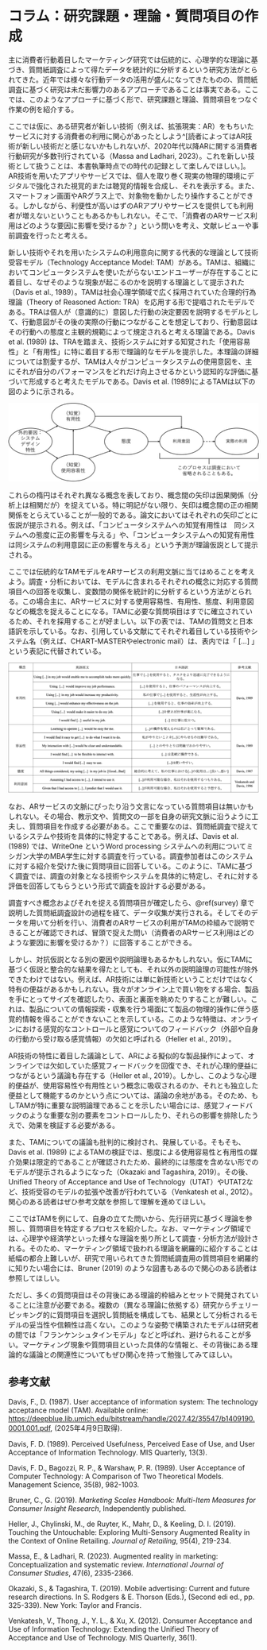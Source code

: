 # コラム：研究課題・理論・質問項目の作成
主に消費者行動着目したマーケティング研究では伝統的に、心理学的な理論に基づき、質問紙調査によって得たデータを統計的に分析するという研究方法がとられてきた。近年では様々な行動データの活用が盛んになってきたものの、質問紙調査に基づく研究は未だ影響力のあるアプローチであることは事実である。ここでは、このようなアプローチに基づく形で、研究課題と理論、質問項目をつなぐ作業の例を紹介する。

ここでは仮に、ある研究者が新しい技術（例えば、拡張現実：AR）をもちいたサービスに対する消費者の利用に関心があったとしよう^[読者によってはAR技術が新しい技術だと感じないかもしれないが、2020年代以降ARに関する消費者行動研究が多数刊行されている（Massa and Ladhari, 2023）。これを新しい技術として扱うことは、本書執筆時点での時代の記録として楽しんでほしい。]。AR技術を用いたアプリやサービスでは、個人を取り巻く現実の物理的環境にデジタルで強化された視覚的または聴覚的情報を合成し、それを表示する。また、スマートフォン画面やARグラス上で、対象物を動かしたり操作することができる。しかしながら、利便性が高いはずのARアプリやサービスを提供しても利用者が増えないということもあるかもしれない。そこで、「消費者のARサービス利用はどのような要因に影響を受けるか？」という問いを考え、文献レビューや事前調査を行ったと考える。

新しい技術やそれを用いたシステムの利用意向に関する代表的な理論として技術受容モデル（Technology Acceptance Model: TAM）がある。TAMは、組織においてコンピュータシステムを使いたがらないエンドユーザーが存在することに着目し、なぜそのような現象が起こるのかを説明する理論として提示された（Davis et al., 1989）。TAMは社会心理学領域で広く採用されていた合理的行為理論（Theory of Reasoned Action: TRA）を応用する形で提唱されたモデルである。TRAは個人が（意識的に）意図した行動の決定要因を説明するモデルとして、行動意図がその後の実際の行動につながることを想定しており、行動意図はその行動への態度と主観的規範によって規定されると考える理論である。Davis et al. (1989) は、TRAを踏まえ、技術システムに対する知覚された「使用容易性」と「有用性」に特に着目する形で理論的なモデルを提示した。本理論の詳細については割愛するが、TAMは人々がコンピュータシステムの使用意図を、主にそれが自分のパフォーマンスをどれだけ向上させるかという認知的な評価に基づいて形成すると考えたモデルである。Davis et al. (1989)によるTAMは以下の図のように示される。

![TAMフレームワーク（Davis et al., 1989）](column/TAM.png)

これらの楕円はそれぞれ異なる概念を表しており、概念間の矢印は因果関係（分析上は相関だが）を捉えている。特に明記がない限り、矢印は概念間の正の相関関係をとらえていることが一般的である。論文においてはそれぞれの矢印ごとに仮説が提示される。例えば、「コンピュータシステムへの知覚有用性は　同システムへの態度に正の影響を与える」や、「コンピュータシステムへの知覚有用性は同システムの利用意図に正の影響を与える」という予測が理論仮説として提示される。

ここでは伝統的なTAMモデルをARサービスの利用文脈に当てはめることを考えよう。調査・分析においては、モデルに含まれるそれぞれの概念に対応する質問項目への回答を収集し、変数間の関係を統計的に分析するという方法がとられる。この場合主に、ARサービスに対する使用容易性、有用性、態度、利用意図などの概念を捉えることになる。TAMに必要な質問項目はすでに確立されているため、それを採用することが好ましい。以下の表では、TAMの質問文と日本語訳を示している。なお、引用している文献にてそれぞれ着目している技術やシステム名（例えば、CHART-MASTERやelectronic mail）は、表内では「 [...] 」という表記に代替されている。

<!-- ```{r TAMtable, echo=FALSE, message=FALSE} -->
<!-- library(tidyverse) -->
<!-- TAM_items <- data.frame( -->
<!--   Category = c( -->
<!--     rep("有用性", 6), -->
<!--     rep("容易性", 5), -->
<!--     "態度", -->
<!--     rep("利用意図", 2) -->
<!--   ), -->
<!--   English = c( -->
<!--     "Using [...] in my job would enable me to accomplish tasks more quickly.", -->
<!--     "Using [...] would improve my job performance.", -->
<!--     "Using [...] in my job would increase my productivity.", -->
<!--     "Using [...] would enhance my effectiveness on the job.", -->
<!--     "Using [...] would make it easier to do my job.", -->
<!--     "I would find [...] useful in my job.", -->
<!--     "Learning to operate [...] would be easy for me.", -->
<!--     "I would find it easy to get [...] to do what I want it to do.", -->
<!--     "My interaction with [...] would be clear and understandable.", -->
<!--     "I would find [...] to be flexible to interact with.", -->
<!--     "I would find [...] easy to use.", -->
<!--     "All things considered, my using [...] in my job is: [Good...Bad]", -->
<!--     "Assuming I had access to [...], I intend to use it.", -->
<!--     "Given that I had access to [...], I predict that I would use it." -->
<!--   ), -->
<!--   Japanese = c( -->
<!--     "仕事で[...]を使用すると、タスクをより迅速に完了できるようになる。", -->
<!--     "[...]を使用すると、仕事のパフォーマンスが向上する。", -->
<!--     "私の仕事で[...]を使用すると、生産性が向上する。", -->
<!--     "[...]を使用すると、仕事の効率が向上する。", -->
<!--     "[...]を使えば仕事が楽になる。", -->
<!--     "[...]は仕事に役立つ。", -->
<!--     "[...]の操作を覚えるのは私にとって簡単である。", -->
<!--     "私がやりたいことを[...]にやらせるのは簡単である。", -->
<!--     "[...]とのやりとりは明確でわかりやすい。", -->
<!--     "[...]は柔軟に操作できる。", -->
<!--     "[...]は使いやすい。", -->
<!--     "総合的に考えて、私の仕事における[...]の使用は…: [良い...悪い]", -->
<!--     "[...]が利用可能な場合、私はそれを使用するつもりである。", -->
<!--     "[...]が利用可能な場合、私はそれを使用すると予想する。" -->
<!--   ), -->
<!--   Reference = c( -->
<!--     rep("Davis, 1989", 6), -->
<!--     rep("Davis, 1989", 5), -->
<!--     "Davis, 1987 Dissertation", -->
<!--     rep("Venkatesh and Davis, 1996", 2) -->
<!--   ), -->
<!--   stringsAsFactors = FALSE -->
<!-- ) -->

<!-- # 表示 -->
<!-- knitr::kable(TAM_items, caption = "TAM尺度表", align = "cccc") -->
<!-- ``` -->

![TAM尺度対応表](column/TAM_items.png)

なお、ARサービスの文脈にぴったり沿う文言になっている質問項目は無いかもしれない。その場合、教示文や、質問文の一部を自身の研究文脈に沿うように工夫し、質問項目を作成する必要がある。ここで重要なのは、質問紙調査で捉えているシステムや技術を具体的に特定することである。例えば、Davis et al. (1989) では、WriteOne というWord processing システムへの利用についてミシガン大学のMBA学生に対する調査を行っている。調査参加者はこのシステムに対する紹介を受けた後に質問項目に回答している。このように、TAMに基づく調査では、調査の対象となる技術やシステムを具体的に特定し、それに対する評価を回答してもらうという形式で調査を設計する必要がある。

調査すべき概念およびそれを捉える質問項目が確定したら、\@ref(survey) 章で説明した質問紙調査設計の過程を経て、データ収集が実行される。そしてそのデータを用いて分析を行い、消費者のARサービスの利用がTAMの枠組みで説明できることが確認できれば、冒頭で捉えた問い（消費者のARサービス利用はどのような要因に影響を受けるか？）に回答することができる。

しかし、対抗仮説となる別の要因や説明論理もあるかもしれない。仮にTAMに基づく仮説と整合的な結果を得たとしても、それ以外の説明論理の可能性が除外できたわけではない。例えば、AR技術には単に新技術ということだけではなく特有の便益があるかもしれない。我々がオンライン上で買い物をする場合、製品を手にとってサイズを確認したり、表面と裏面を眺めたりすることが難しい。これは、製品についての情報探索・収集を行う場面にて製品の物理的操作に伴う感覚的情報を得ることができないことを示している。このような特徴は、オンラインにおける感覚的なコントロールと感覚についてのフィードバック（外部や自身の行動から受け取る感覚情報）の欠如と呼ばれる（Heller et al., 2019）。

AR技術の特性に着目した議論として、ARによる擬似的な製品操作によって、オンラインでは欠如していた感覚フィードバックを回復でき、それが心理的便益につながるという議論も存在する（Heller et al., 2019）。しかし、このような心理的便益が、使用容易性や有用性という概念に吸収されるのか、それとも独立した便益として機能するのかという点については、議論の余地がある。そのため、もしTAMが特に重要な説明論理であることを示したい場合には、感覚フィードバックのような重要な別の要素をコントロールしたり、それらの影響を排除したうえで、効果を検証する必要がある。

また、TAMについての議論も批判的に検討され、発展している。そもそも、Davis et al. (1989) によるTAMの検証では、態度による使用容易性と有用性の媒介効果は限定的であることが確認されたため、最終的には態度を含めない形でのモデルが提示されるようになった（Okazaki and Tagashira, 2019）。その後、Unified Theory of Acceptance and Use of Technology（UTAT）やUTAT2など、技術受容のモデルの拡張や改善が行われている（Venkatesh et al., 2012）。関心のある読者はぜひ参考文献を参照して理解を進めてほしい。

ここではTAMを例にして、自身の立てた問いから、先行研究に基づく理論を参照し、質問項目を特定するプロセスを紹介した。なお、マーケティング領域では、心理学や経済学といった様々な理論を拠り所として調査・分析方法が設計される。そのため、マーケティング領域で扱われる理論を網羅的に紹介することは紙幅の都合上難しいが、研究で用いられてきた質問紙調査用の質問項目を網羅的に知りたい場合には、Bruner (2019) のような図書もあるので関心のある読者は参照してほしい。

ただし、多くの質問項目はその背後にある理論的枠組みとセットで開発されていることに注意が必要である。複数の（異なる理論に依拠する）研究からチェリーピッキング的に質問項目を選択し質問紙を構成しても、結果として分析されるモデルの妥当性や信頼性は高くない。このような姿勢で構築されたモデルは研究者の間では「フランケンシュタインモデル」などと呼ばれ、避けられることが多い。マーケティング現象や質問項目といった具体的な情報と、その背後にある理論的な議論との関連性についてもぜひ関心を持って勉強してみてほしい。

## 参考文献

Davis, F., D. (1987). User acceptance of information system: The technology acceptance model
(TAM). Available online: https://deepblue.lib.umich.edu/bitstream/handle/2027.42/35547/b1409190.0001.001.pdf, (2025年4月9日取得).

Davis, F. D. (1989). Perceived Usefulness, Perceived Ease of Use, and User Acceptance of Information Technology. MIS Quarterly, 13(3).

Davis, F. D., Bagozzi, R. P., & Warshaw, P. R. (1989). User Acceptance of Computer Technology: A Comparison of Two Theoretical Models. Management Science, 35(8), 982-1003.


Bruner, C., G. (2019). *Marketing Scales Handbook: Multi-Item Measures for Consumer Insight Research*, Independently published.

Heller, J., Chylinski, M., de Ruyter, K., Mahr, D., & Keeling, D. I. (2019). Touching the Untouchable: Exploring Multi-Sensory Augmented Reality in the Context of Online Retailing. *Journal of Retailing*, 95(4), 219-234. 

Massa, E., & Ladhari, R. (2023). Augmented reality in marketing: Conceptualization and systematic review. *International Journal of Consumer Studies*, 47(6), 2335-2366.

Okazaki, S., & Tagashira, T. (2019). Mobile advertising: Current and future research directions. In S. Rodgers & E. Thorson (Eds.), (Second edi ed., pp. 325-339). New York: Taylor and Francis.


Venkatesh, V., Thong, J., Y. L., & Xu, X. (2012). Consumer Acceptance and Use of Information Technology: Extending the Unified Theory of Acceptance and Use of Technology. MIS Quarterly, 36(1).

